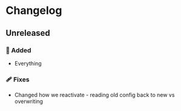 # Changelog

## Unreleased

### 🚀 Added

* Everything

### 🩹 Fixes

* Changed how we reactivate - reading old config back to new vs overwriting

<!-- version 0.0.1 (DATE) -->
